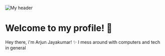 ![My header](https://github.com/user-attachments/assets/9cae9cc5-bc1e-4f70-acb6-344bad5e34a0)
# **Welcome to my profile! 👋**

Hey there, i'm Arjun Jayakumar! ✨ I mess around with computers and tech in general
